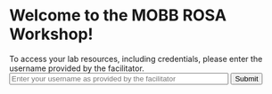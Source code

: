 
# Welcome to the MOBB ROSA Workshop!
To access your lab resources, including credentials, please enter the username provided by the facilitator.
<input class="md-input" type="text" id="mkdocs-content-username" placeholder="Enter your username as provided by the facilitator" size="46">
<button class="md-button md-button--primary" id="mkdocs-redirect-button">Submit</button>

<script>
// register an event listener for the button. This can also be done using element.onlick
document.getElementById("mkdocs-redirect-button").addEventListener("click", () => {
  // get the number from the input field
  let user = document.getElementById("mkdocs-content-username").value;
  
  // construct the url to redirect to using a template string
  let url = location.protocol + '//' + location.host + '/credentials/' + user;
  
  // redirect the user to the new location
  window.location.href = url;
});
</script>